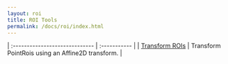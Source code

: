 ```yaml
---
layout: roi
title: ROI Tools
permalink: /docs/roi/index.html
---
```


| :----------------------------- | :----------- |
| [Transform ROIs](./roi/TransformROIs) | Transform PointRois using an Affine2D transform. |
